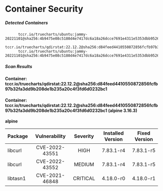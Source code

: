 # Container Security

##### Detected Containers

          tccr.io/truecharts/ubuntu:jammy-20221101@sha256:4b9475e08c5180d4e7417dc6a18a26dcce7691e4311e5353dbb952645c5ff43f
          tccr.io/truecharts/qdirstat:22.12.2@sha256:d84feed4410550872856fcfb97b32fa3dd9b208de1b235a20c4f3fd6d0232bc1
          tccr.io/truecharts/ubuntu:jammy-20221101@sha256:4b9475e08c5180d4e7417dc6a18a26dcce7691e4311e5353dbb952645c5ff43f

##### Scan Results

**Container: tccr.io/truecharts/qdirstat:22.12.2@sha256:d84feed4410550872856fcfb97b32fa3dd9b208de1b235a20c4f3fd6d0232bc1**

#### Container: tccr.io/truecharts/qdirstat:22.12.2@sha256:d84feed4410550872856fcfb97b32fa3dd9b208de1b235a20c4f3fd6d0232bc1 (alpine 3.16.3)
    

**alpine**

      
| Package         |    Vulnerability   |   Severity  |  Installed Version | Fixed Version |
|:----------------|:------------------:|:-----------:|:------------------:|:-------------:|
| libcurl         |    CVE-2022-43551   |   HIGH  |  7.83.1-r4 | 7.83.1-r5 |
| libcurl         |    CVE-2022-43552   |   MEDIUM  |  7.83.1-r4 | 7.83.1-r5 |
| libtasn1         |    CVE-2021-46848   |   CRITICAL  |  4.18.0-r0 | 4.18.0-r1 |

